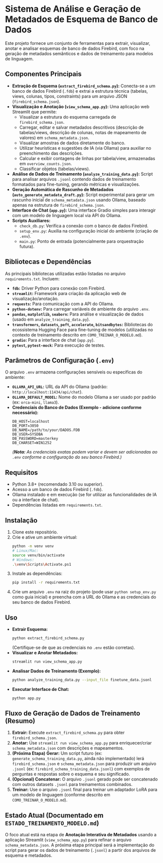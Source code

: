 # Sistema de Análise e Geração de Metadados de Esquema de Banco de Dados

Este projeto fornece um conjunto de ferramentas para extrair, visualizar, anotar e analisar esquemas de banco de dados Firebird, com foco na geração de metadados semânticos e dados de treinamento para modelos de linguagem.

## Componentes Principais

*   **Extração de Esquema (`extract_firebird_schema.py`):** Conecta-se a um banco de dados Firebird (`.fdb`) e extrai a estrutura técnica (tabelas, views, colunas, tipos, constraints) para um arquivo JSON (`firebird_schema.json`).
*   **Visualização e Anotação (`view_schema_app.py`):** Uma aplicação web Streamlit que permite:
    *   Visualizar a estrutura do esquema carregada de `firebird_schema.json`.
    *   Carregar, editar e salvar metadados descritivos (descrição de tabelas/views, descrição de colunas, notas de mapeamento de valores) em `schema_metadata.json`.
    *   Visualizar amostras de dados diretamente do banco.
    *   Utilizar heurísticas e sugestões de IA (via Ollama) para auxiliar no preenchimento das descrições.
    *   Calcular e exibir contagens de linhas por tabela/view, armazenadas em `overview_counts.json`.
    *   Classificar objetos (tabelas/views).
*   **Análise de Dados de Treinamento (`analyze_training_data.py`):** Script para analisar arquivos `.jsonl` contendo dados de treinamento formatados para fine-tuning, gerando métricas e visualizações.
*   **Geração Automática de Rascunho de Metadados (`auto_generate_metadata_draft.py`):** Script experimental para gerar um rascunho inicial de `schema_metadata.json` usando Ollama, baseado apenas na estrutura de `firebird_schema.json`.
*   **Interface de Chat (`app.py`):** Uma interface Gradio simples para interagir com um modelo de linguagem local via API do Ollama.
*   **Scripts Auxiliares:**
    *   `check_db.py`: Verifica a conexão com o banco de dados Firebird.
    *   `setup_env.py`: Auxilia na configuração inicial do ambiente (criação de `.env`).
    *   `main.py`: Ponto de entrada (potencialmente para orquestração futura).

## Bibliotecas e Dependências

As principais bibliotecas utilizadas estão listadas no arquivo `requirements.txt`. Incluem:

*   **`fdb`:** Driver Python para conexão com Firebird.
*   **`streamlit`:** Framework para criação da aplicação web de visualização/anotação.
*   **`requests`:** Para comunicação com a API do Ollama.
*   **`python-dotenv`:** Para carregar variáveis de ambiente do arquivo `.env`.
*   **`pandas`, `matplotlib`, `seaborn`:** Para análise e visualização de dados (usado em `analyze_training_data.py`).
*   **`transformers`, `datasets`, `peft`, `accelerate`, `bitsandbytes`:** Bibliotecas do ecossistema Hugging Face para fine-tuning de modelos (utilizadas no contexto de treinamento descrito em `COMO_TREINAR_O_MODELO.md`).
*   **`gradio`:** Para a interface de chat (`app.py`).
*   **`pytest`, `pytest-mock`:** Para execução de testes.

## Parâmetros de Configuração (`.env`)

O arquivo `.env` armazena configurações sensíveis ou específicas do ambiente:

*   **`OLLAMA_API_URL`:** URL da API do Ollama (padrão: `http://localhost:11434/api/chat`).
*   **`OLLAMA_DEFAULT_MODEL`:** Nome do modelo Ollama a ser usado por padrão (ex: `orca-mini`, `llama3`).
*   **Credenciais do Banco de Dados (Exemplo - adicione conforme necessário):**
    ```dotenv
    DB_HOST=localhost
    DB_PORT=3050
    DB_NAME=/path/to/your/DADOS.FDB
    DB_USER=SYSDBA
    DB_PASSWORD=masterkey
    DB_CHARSET=WIN1252
    ```
    *(**Nota:** As credenciais exatas podem variar e devem ser adicionadas ao `.env` conforme a configuração do seu banco Firebird.)*

## Requisitos

*   Python 3.8+ (recomendado 3.10 ou superior).
*   Acesso a um banco de dados Firebird (`.fdb`).
*   Ollama instalado e em execução (se for utilizar as funcionalidades de IA ou a interface de chat).
*   Dependências listadas em `requirements.txt`.

## Instalação

1.  Clone este repositório.
2.  Crie e ative um ambiente virtual:
    ```bash
    python -m venv venv
    # Linux/Mac:
    source venv/bin/activate
    # Windows:
    .\venv\Scripts\Activate.ps1
    ```
3.  Instale as dependências:
    ```bash
    pip install -r requirements.txt
    ```
4.  Crie um arquivo `.env` na raiz do projeto (pode usar `python setup_env.py` como guia inicial) e preencha com a URL do Ollama e as credenciais do seu banco de dados Firebird.

## Uso

*   **Extrair Esquema:**
    ```bash
    python extract_firebird_schema.py
    ```
    (Certifique-se de que as credenciais no `.env` estão corretas).
*   **Visualizar e Anotar Metadados:**
    ```bash
    streamlit run view_schema_app.py
    ```
*   **Analisar Dados de Treinamento (Exemplo):**
    ```bash
    python analyze_training_data.py --input_file finetune_data.jsonl
    ```
*   **Executar Interface de Chat:**
    ```bash
    python app.py
    ```

## Fluxo de Geração de Dados de Treinamento (Resumo)

1.  **Extrair:** Execute `extract_firebird_schema.py` para obter `firebird_schema.json`.
2.  **Anotar:** Use `streamlit run view_schema_app.py` para enriquecer/criar `schema_metadata.json` com descrições e mapeamentos.
3.  **(Próxima Etapa)** **Gerar:** Um script futuro (ex: `generate_schema_training_data.py`, ainda não implementado) lerá `firebird_schema.json` e `schema_metadata.json` para produzir um arquivo `.jsonl` (ex: `firebird_schema_training_data.jsonl`) com exemplos de perguntas e respostas sobre o esquema e seu significado.
4.  **(Opcional) Concatenar:** O arquivo `.jsonl` gerado pode ser concatenado com outros datasets `.jsonl` para treinamentos combinados.
5.  **Treinar:** Use o arquivo `.jsonl` final para treinar um adaptador LoRA para um modelo de linguagem (conforme descrito em `COMO_TREINAR_O_MODELO.md`).

## Estado Atual (Documentado em `ESTADO_TREINAMENTO_MODELO.md`)

O foco atual está na etapa de **Anotação Interativa de Metadados** usando a aplicação Streamlit (`view_schema_app.py`) para refinar o arquivo `schema_metadata.json`. A próxima etapa principal será a implementação do script para gerar os dados de treinamento (`.jsonl`) a partir dos arquivos de esquema e metadados. 